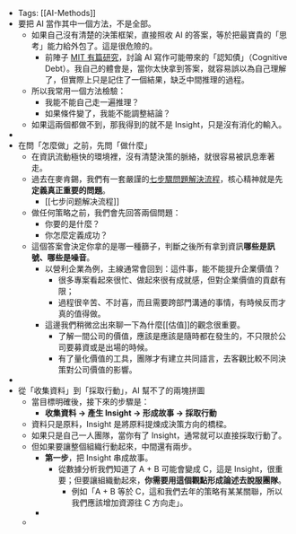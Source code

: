 - Tags:  [[AI-Methods]]
- 要把 AI 當作其中一個方法，不是全部。
	- 如果自己沒有清楚的決策框架，直接照收 AI 的答案，等於把最寶貴的「思考」能力給外包了。這是很危險的。
		- 前陣子 [MIT 有篇研究](https://zqjadm.clicks.mlsend.com/tf/cl/eyJ2Ijoie1wiYVwiOjkwMzIzMSxcImxcIjoxNjI2ODEwOTYzMjkyMzQxMzQsXCJyXCI6MTYyNjgxMTA4ODg5MDc3NDc4fSIsInMiOiJmMTBlZWJiOTcxNGY4YTY3In0)，討論 AI 寫作可能帶來的「認知債」（Cognitive Debt）。我自己的體會是，當你太快拿到答案，就容易誤以為自己理解了，但實際上只是記住了一個結果，缺乏中間推理的過程。
	- 所以我常用一個方法檢驗：
		- 我能不能自己走一遍推理？
		- 如果條件變了，我能不能調整結論？
	- 如果這兩個都做不到，那我得到的就不是 Insight，只是沒有消化的輸入。
-
- 在問「怎麼做」之前，先問「做什麼」
	- 在資訊流動極快的環境裡，沒有清楚決策的脈絡，就很容易被訊息牽著走。
	- 過去在麥肯錫，我們有一套嚴謹的[七步驟問題解決流程](https://zqjadm.clicks.mlsend.com/tf/cl/eyJ2Ijoie1wiYVwiOjkwMzIzMSxcImxcIjoxNjI2ODEwOTYzMzU1MjU1OTEsXCJyXCI6MTYyNjgxMTA4ODg5MDc3NDc4fSIsInMiOiJlYmJlZWNlNDg2YjM3NzhhIn0)，核心精神就是先**定義真正重要的問題**。
		- [[七步问题解决流程]]
	- 做任何策略之前，我們會先回答兩個問題：
		- 你要的是什麼？
		- 你怎麼定義成功？
	- 這個答案會決定你拿的是哪一種篩子，判斷之後所有拿到資訊**哪些是訊號、哪些是噪音**。
		- 以營利企業為例，主線通常會回到：這件事，能不能提升企業價值？
			- 很多專案看起來很忙、做起來很有成就感，但對企業價值的貢獻有限；
			- 過程很辛苦、不討喜，而且需要跨部門溝通的事情，有時候反而才真的值得做。
		- 這邊我們稍微岔出來聊一下為什麼[[估值]]的觀念很重要。
			- 了解一間公司的價值，應該是應該是隨時都在發生的，不只限於公司要募資或是出場的時候。
			- 有了量化價值的工具，團隊才有建立共同語言，去客觀比較不同決策對公司價值的影響。
-
- 從「收集資料」到「採取行動」，AI 幫不了的兩塊拼圖
	- 當目標明確後，接下來的步驟是：
		- **收集資料 → 產生 Insight → 形成故事 → 採取行動**
	- 資料只是原料，Insight 是將原料提煉成決策方向的橋樑。
	- 如果只是自己一人團隊，當你有了 Insight，通常就可以直接採取行動了。
	- 但如果要讓整個組織行動起來，中間還有兩步。
		- **第一步**，把 Insight 串成故事。
			- 從數據分析我們知道了 A + B 可能會變成 C，這是 Insight，很重要；但要讓組織動起來，**你需要用這個觀點形成論述去說服團隊**。
				- 例如「A + B 等於 C，這和我們去年的策略有某某關聯，所以我們應該增加資源往 C 方向走」。
		-
	-